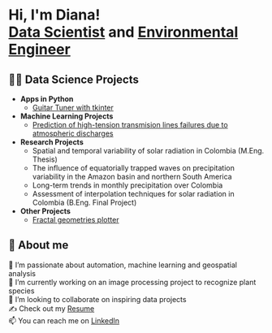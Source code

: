 <h1>Hi, I'm Diana! <br/><a href="https://github.com/dizuluaga">Data Scientist</a> and <a href="https://www.linkedin.com/in/diana-zuluaga-pulgarin/">Environmental Engineer</a>

<h2>👩‍💻 Data Science Projects</h2>

- <b>Apps in Python</b>
  - [Guitar Tuner with tkinter](https://github.com/dizuluaga/Guitar-Tuner)
- <b>Machine Learning Projects</b>
  - [Prediction of high-tension transmision lines failures due to atmospheric discharges](https://github.com/dizuluagap/EquipoRayo)
- <b>Research Projects</b>
  - Spatial and temporal variability of solar radiation in Colombia (M.Eng. Thesis)
  - The influence of equatorially trapped waves on precipitation variability in the Amazon basin and northern South America
  - Long-term trends in monthly precipitation over Colombia
  - Assessment of interpolation techniques for solar radiation in Colombia (B.Eng. Final Project)
- <b>Other Projects</b>
  - [Fractal geometries plotter](https://github.com/dizuluaga/Fractals)

<h2>👩 About me</h2>

🌱 I’m passionate about automation, machine learning and geospatial analysis<br>
🔭 I’m currently working on an image processing project to recognize plant species<br> 
👯 I’m looking to collaborate on inspiring data projects<br>
✍️ Check out my [Resume](https://github.com/dizuluaga/resume/blob/main/CV.pdf)<br> 
📫 You can reach me on [LinkedIn](https://linkedin.com/in/diana-zuluaga-pulgarin)
